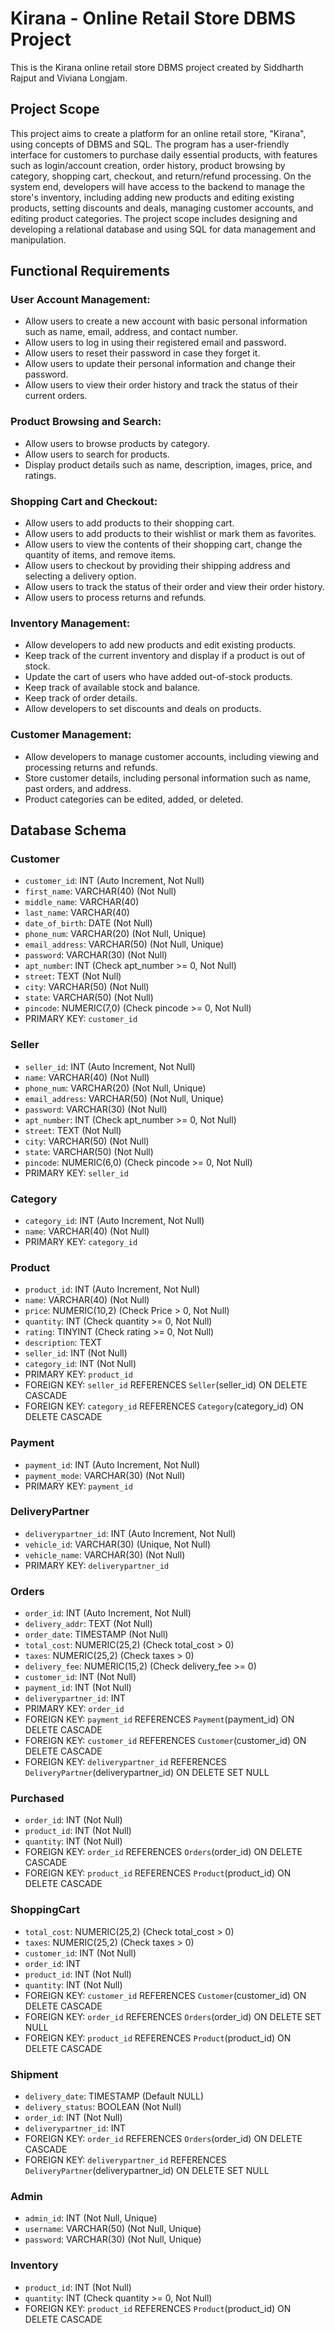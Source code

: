 # Kirana - Online Retail Store DBMS Project

This is the Kirana online retail store DBMS project created by Siddharth Rajput and Viviana Longjam.

## Project Scope

This project aims to create a platform for an online retail store, "Kirana", using concepts of DBMS and SQL. The program has a user-friendly interface for customers to purchase daily essential products, with features such as login/account creation, order history, product browsing by category, shopping cart, checkout, and return/refund processing. On the system end, developers will have access to the backend to manage the store's inventory, including adding new products and editing existing products, setting discounts and deals, managing customer accounts, and editing product categories. The project scope includes designing and developing a relational database and using SQL for data management and manipulation.

## Functional Requirements

### User Account Management:

- Allow users to create a new account with basic personal information such as name, email, address, and contact number.
- Allow users to log in using their registered email and password.
- Allow users to reset their password in case they forget it.
- Allow users to update their personal information and change their password.
- Allow users to view their order history and track the status of their current orders.

### Product Browsing and Search:

- Allow users to browse products by category.
- Allow users to search for products.
- Display product details such as name, description, images, price, and ratings.

### Shopping Cart and Checkout:

- Allow users to add products to their shopping cart.
- Allow users to add products to their wishlist or mark them as favorites.
- Allow users to view the contents of their shopping cart, change the quantity of items, and remove items.
- Allow users to checkout by providing their shipping address and selecting a delivery option.
- Allow users to track the status of their order and view their order history.
- Allow users to process returns and refunds.

### Inventory Management:

- Allow developers to add new products and edit existing products.
- Keep track of the current inventory and display if a product is out of stock.
- Update the cart of users who have added out-of-stock products.
- Keep track of available stock and balance.
- Keep track of order details.
- Allow developers to set discounts and deals on products.

### Customer Management:

- Allow developers to manage customer accounts, including viewing and processing returns and refunds.
- Store customer details, including personal information such as name, past orders, and address.
- Product categories can be edited, added, or deleted.


## Database Schema

### Customer

- `customer_id`: INT (Auto Increment, Not Null)
- `first_name`: VARCHAR(40) (Not Null)
- `middle_name`: VARCHAR(40)
- `last_name`: VARCHAR(40)
- `date_of_birth`: DATE (Not Null)
- `phone_num`: VARCHAR(20) (Not Null, Unique)
- `email_address`: VARCHAR(50) (Not Null, Unique)
- `password`: VARCHAR(30) (Not Null)
- `apt_number`: INT (Check apt_number >= 0, Not Null)
- `street`: TEXT (Not Null)
- `city`: VARCHAR(50) (Not Null)
- `state`: VARCHAR(50) (Not Null)
- `pincode`: NUMERIC(7,0) (Check pincode >= 0, Not Null)
- PRIMARY KEY: `customer_id`

### Seller

- `seller_id`: INT (Auto Increment, Not Null)
- `name`: VARCHAR(40) (Not Null)
- `phone_num`: VARCHAR(20) (Not Null, Unique)
- `email_address`: VARCHAR(50) (Not Null, Unique)
- `password`: VARCHAR(30) (Not Null)
- `apt_number`: INT (Check apt_number >= 0, Not Null)
- `street`: TEXT (Not Null)
- `city`: VARCHAR(50) (Not Null)
- `state`: VARCHAR(50) (Not Null)
- `pincode`: NUMERIC(6,0) (Check pincode >= 0, Not Null)
- PRIMARY KEY: `seller_id`

### Category

- `category_id`: INT (Auto Increment, Not Null)
- `name`: VARCHAR(40) (Not Null)
- PRIMARY KEY: `category_id`

### Product

- `product_id`: INT (Auto Increment, Not Null)
- `name`: VARCHAR(40) (Not Null)
- `price`: NUMERIC(10,2) (Check Price > 0, Not Null)
- `quantity`: INT (Check quantity >= 0, Not Null)
- `rating`: TINYINT (Check rating >= 0, Not Null)
- `description`: TEXT
- `seller_id`: INT (Not Null)
- `category_id`: INT (Not Null)
- PRIMARY KEY: `product_id`
- FOREIGN KEY: `seller_id` REFERENCES `Seller`(seller_id) ON DELETE CASCADE
- FOREIGN KEY: `category_id` REFERENCES `Category`(category_id) ON DELETE CASCADE

### Payment

- `payment_id`: INT (Auto Increment, Not Null)
- `payment_mode`: VARCHAR(30) (Not Null)
- PRIMARY KEY: `payment_id`

### DeliveryPartner

- `deliverypartner_id`: INT (Auto Increment, Not Null)
- `vehicle_id`: VARCHAR(30) (Unique, Not Null)
- `vehicle_name`: VARCHAR(30) (Not Null)
- PRIMARY KEY: `deliverypartner_id`

### Orders

- `order_id`: INT (Auto Increment, Not Null)
- `delivery_addr`: TEXT (Not Null)
- `order_date`: TIMESTAMP (Not Null)
- `total_cost`: NUMERIC(25,2) (Check total_cost > 0)
- `taxes`: NUMERIC(25,2) (Check taxes > 0)
- `delivery_fee`: NUMERIC(15,2) (Check delivery_fee >= 0)
- `customer_id`: INT (Not Null)
- `payment_id`: INT (Not Null)
- `deliverypartner_id`: INT
- PRIMARY KEY: `order_id`
- FOREIGN KEY: `payment_id` REFERENCES `Payment`(payment_id) ON DELETE CASCADE
- FOREIGN KEY: `customer_id` REFERENCES `Customer`(customer_id) ON DELETE CASCADE
- FOREIGN KEY: `deliverypartner_id` REFERENCES `DeliveryPartner`(deliverypartner_id) ON DELETE SET NULL

### Purchased

- `order_id`: INT (Not Null)
- `product_id`: INT (Not Null)
- `quantity`: INT (Not Null)
- FOREIGN KEY: `order_id` REFERENCES `Orders`(order_id) ON DELETE CASCADE
- FOREIGN KEY: `product_id` REFERENCES `Product`(product_id) ON DELETE CASCADE

### ShoppingCart

- `total_cost`: NUMERIC(25,2) (Check total_cost > 0)
- `taxes`: NUMERIC(25,2) (Check taxes > 0)
- `customer_id`: INT (Not Null)
- `order_id`: INT
- `product_id`: INT (Not Null)
- `quantity`: INT (Not Null)
- FOREIGN KEY: `customer_id` REFERENCES `Customer`(customer_id) ON DELETE CASCADE
- FOREIGN KEY: `order_id` REFERENCES `Orders`(order_id) ON DELETE SET NULL
- FOREIGN KEY: `product_id` REFERENCES `Product`(product_id) ON DELETE CASCADE

### Shipment

- `delivery_date`: TIMESTAMP (Default NULL)
- `delivery_status`: BOOLEAN (Not Null)
- `order_id`: INT (Not Null)
- `deliverypartner_id`: INT
- FOREIGN KEY: `order_id` REFERENCES `Orders`(order_id) ON DELETE CASCADE
- FOREIGN KEY: `deliverypartner_id` REFERENCES `DeliveryPartner`(deliverypartner_id) ON DELETE SET NULL

### Admin

- `admin_id`: INT (Not Null, Unique)
- `username`: VARCHAR(50) (Not Null, Unique)
- `password`: VARCHAR(30) (Not Null, Unique)

### Inventory

- `product_id`: INT (Not Null)
- `quantity`: INT (Check quantity >= 0, Not Null)
- FOREIGN KEY: `product_id` REFERENCES `Product`(product_id) ON DELETE CASCADE
